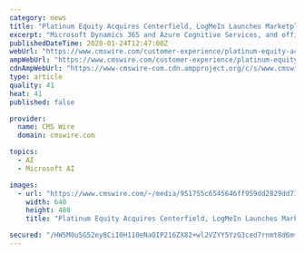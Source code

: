 ```yaml
---
category: news
title: "Platinum Equity Acquires Centerfield, LogMeIn Launches Marketplace, More News"
excerpt: "Microsoft Dynamics 365 and Azure Cognitive Services, and officials promised more information about these upcoming integrations later this year. Headquartered in Daly City, Calif., Genesys has more ..."
publishedDateTime: 2020-01-24T12:47:00Z
webUrl: "https://www.cmswire.com/customer-experience/platinum-equity-acquires-centerfield-logmein-launches-marketplace-more-news/"
ampWebUrl: "https://www.cmswire.com/customer-experience/platinum-equity-acquires-centerfield-logmein-launches-marketplace-more-news/amp/"
cdnAmpWebUrl: "https://www-cmswire-com.cdn.ampproject.org/c/s/www.cmswire.com/customer-experience/platinum-equity-acquires-centerfield-logmein-launches-marketplace-more-news/amp/"
type: article
quality: 41
heat: 41
published: false

provider:
  name: CMS Wire
  domain: cmswire.com

topics:
  - AI
  - Microsoft AI

images:
  - url: "https://www.cmswire.com/~/media/951755c6545646ff959dd2829dd71ecd.jpg?mw=1024&hash=90E8FD4CBF33B2AD8D5DCEEF05E2F15103D67212"
    width: 640
    height: 480
    title: "Platinum Equity Acquires Centerfield, LogMeIn Launches Marketplace, More News"

secured: "/HW5M8u5G52ey8CiI0H110eNaOIP216ZX82+wl2VZYY5YzG3ced7rnmt8d6m+j8FoEVHF0KswQrRYzctiK5JLwZAVSrNcxJkyHxW7BIPUilg7U8AsqXFx+1IVPljT+6S26TC+cc4eN6G3LCubOU6VorxJcToJz+KCOj0aKed2wGbF7SnsuHIJYdQVB3jC2WL67rz9VHxXHgy0M/cXjrZqRPRK5tEiy63KD0dCTmsq8wrxUpMCvL6dUHlo9sSGkZbOH0cUjEwhX4iaCh+FWAmPptRA5X/RrJuGb6xICTO91aekQ+igzk27Gj3HIelLlzf;AsYmJ2aYZyDfB67I5Nf8HQ=="
---
```


